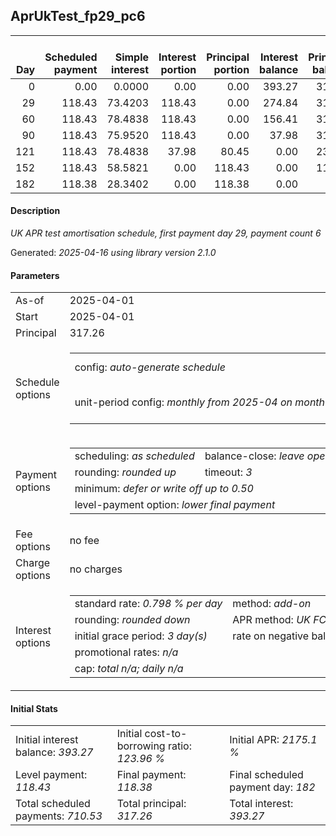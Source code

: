 <h2>AprUkTest_fp29_pc6</h2>
<table>
    <thead style="vertical-align: bottom;">
        <th style="text-align: right;">Day</th>
        <th style="text-align: right;">Scheduled payment</th>
        <th style="text-align: right;">Simple interest</th>
        <th style="text-align: right;">Interest portion</th>
        <th style="text-align: right;">Principal portion</th>
        <th style="text-align: right;">Interest balance</th>
        <th style="text-align: right;">Principal balance</th>
        <th style="text-align: right;">Total simple interest</th>
        <th style="text-align: right;">Total interest</th>
        <th style="text-align: right;">Total principal</th>
    </thead>
    <tr style="text-align: right;">
        <td class="ci00">0</td>
        <td class="ci01" style="white-space: nowrap;">0.00</td>
        <td class="ci02">0.0000</td>
        <td class="ci03">0.00</td>
        <td class="ci04">0.00</td>
        <td class="ci05">393.27</td>
        <td class="ci06">317.26</td>
        <td class="ci07">0.0000</td>
        <td class="ci08">0.00</td>
        <td class="ci09">0.00</td>
    </tr>
    <tr style="text-align: right;">
        <td class="ci00">29</td>
        <td class="ci01" style="white-space: nowrap;">118.43</td>
        <td class="ci02">73.4203</td>
        <td class="ci03">118.43</td>
        <td class="ci04">0.00</td>
        <td class="ci05">274.84</td>
        <td class="ci06">317.26</td>
        <td class="ci07">73.4203</td>
        <td class="ci08">118.43</td>
        <td class="ci09">0.00</td>
    </tr>
    <tr style="text-align: right;">
        <td class="ci00">60</td>
        <td class="ci01" style="white-space: nowrap;">118.43</td>
        <td class="ci02">78.4838</td>
        <td class="ci03">118.43</td>
        <td class="ci04">0.00</td>
        <td class="ci05">156.41</td>
        <td class="ci06">317.26</td>
        <td class="ci07">151.9041</td>
        <td class="ci08">236.86</td>
        <td class="ci09">0.00</td>
    </tr>
    <tr style="text-align: right;">
        <td class="ci00">90</td>
        <td class="ci01" style="white-space: nowrap;">118.43</td>
        <td class="ci02">75.9520</td>
        <td class="ci03">118.43</td>
        <td class="ci04">0.00</td>
        <td class="ci05">37.98</td>
        <td class="ci06">317.26</td>
        <td class="ci07">227.8561</td>
        <td class="ci08">355.29</td>
        <td class="ci09">0.00</td>
    </tr>
    <tr style="text-align: right;">
        <td class="ci00">121</td>
        <td class="ci01" style="white-space: nowrap;">118.43</td>
        <td class="ci02">78.4838</td>
        <td class="ci03">37.98</td>
        <td class="ci04">80.45</td>
        <td class="ci05">0.00</td>
        <td class="ci06">236.81</td>
        <td class="ci07">306.3399</td>
        <td class="ci08">393.27</td>
        <td class="ci09">80.45</td>
    </tr>
    <tr style="text-align: right;">
        <td class="ci00">152</td>
        <td class="ci01" style="white-space: nowrap;">118.43</td>
        <td class="ci02">58.5821</td>
        <td class="ci03">0.00</td>
        <td class="ci04">118.43</td>
        <td class="ci05">0.00</td>
        <td class="ci06">118.38</td>
        <td class="ci07">364.9220</td>
        <td class="ci08">393.27</td>
        <td class="ci09">198.88</td>
    </tr>
    <tr style="text-align: right;">
        <td class="ci00">182</td>
        <td class="ci01" style="white-space: nowrap;">118.38</td>
        <td class="ci02">28.3402</td>
        <td class="ci03">0.00</td>
        <td class="ci04">118.38</td>
        <td class="ci05">0.00</td>
        <td class="ci06">0.00</td>
        <td class="ci07">393.2621</td>
        <td class="ci08">393.27</td>
        <td class="ci09">317.26</td>
    </tr>
</table>
<h4>Description</h4>
<p><i>UK APR test amortisation schedule, first payment day 29, payment count 6</i></p>
<p>Generated: <i>2025-04-16 using library version 2.1.0</i></p>
<h4>Parameters</h4>
<table>
    <tr>
        <td>As-of</td>
        <td>2025-04-01</td>
    </tr>
    <tr>
        <td>Start</td>
        <td>2025-04-01</td>
    </tr>
    <tr>
        <td>Principal</td>
        <td>317.26</td>
    </tr>
    <tr>
        <td>Schedule options</td>
        <td>
            <table>
                <tr>
                    <td>config: <i>auto-generate schedule</i></td>
                    <td>payment count: <i>6</i></td>
                </tr>
                <tr>
                    <td style="white-space: nowrap;">unit-period config: <i>monthly from 2025-04 on month-end</i></td>
                    <td>max duration: <i>unlimited</i></td>
                </tr>
            </table>
        </td>
    </tr>
    <tr>
        <td>Payment options</td>
        <td>
            <table>
                <tr>
                    <td>scheduling: <i>as scheduled</i></td>
                    <td>balance-close: <i>leave&nbsp;open&nbsp;balance</i></td>
                </tr>
                <tr>
                    <td>rounding: <i>rounded up</i></td>
                    <td>timeout: <i>3</i></td>
                </tr>
                <tr>
                    <td colspan='2'>minimum: <i>defer&nbsp;or&nbsp;write&nbsp;off&nbsp;up&nbsp;to&nbsp;0.50</i></td>
                </tr>
                <tr>
                    <td colspan='2'>level-payment option: <i>lower&nbsp;final&nbsp;payment</i></td>
                </tr>
            </table>
        </td>
    </tr>
    <tr>
        <td>Fee options</td>
        <td>no fee
        </td>
    </tr>
    <tr>
        <td>Charge options</td>
        <td>no charges
        </td>
    </tr>
    <tr>
        <td>Interest options</td>
        <td>
            <table>
                <tr>
                    <td>standard rate: <i>0.798 % per day</i></td>
                    <td>method: <i>add-on</i></td>
                </tr>
                <tr>
                    <td>rounding: <i>rounded down</i></td>
                    <td>APR method: <i>UK FCA to 1 d.p.</i></td>
                </tr>
                <tr>
                    <td>initial grace period: <i>3 day(s)</i></td>
                    <td>rate on negative balance: <i>zero</i></td>
                </tr>
                <tr>
                    <td colspan="2">promotional rates: <i><i>n/a</i></i></td>
                </tr>
                <tr>
                    <td colspan="2">cap: <i>total <i>n/a</i>; daily <i>n/a</i></td>
                </tr>
            </table>
        </td>
    </tr>
</table>
<h4>Initial Stats</h4>
<table>
    <tr>
        <td>Initial interest balance: <i>393.27</i></td>
        <td>Initial cost-to-borrowing ratio: <i>123.96 %</i></td>
        <td>Initial APR: <i>2175.1 %</i></td>
    </tr>
    <tr>
        <td>Level payment: <i>118.43</i></td>
        <td>Final payment: <i>118.38</i></td>
        <td>Final scheduled payment day: <i>182</i></td>
    </tr>
    <tr>
        <td>Total scheduled payments: <i>710.53</i></td>
        <td>Total principal: <i>317.26</i></td>
        <td>Total interest: <i>393.27</i></td>
    </tr>
</table>

